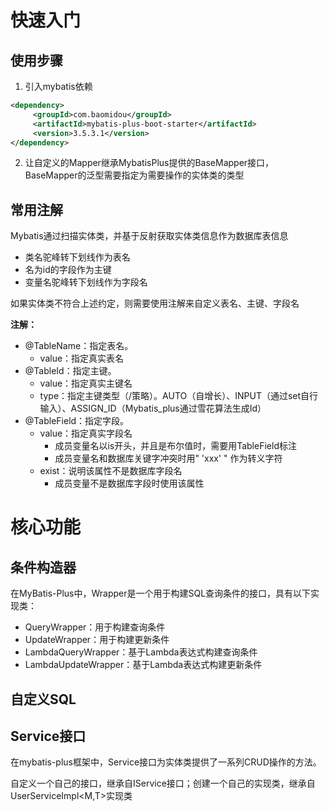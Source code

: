 # 快速入门

## 使用步骤

1. 引入mybatis依赖

```xml
<dependency>
     <groupId>com.baomidou</groupId>
     <artifactId>mybatis-plus-boot-starter</artifactId>
     <version>3.5.3.1</version>
</dependency>
```

2. 让自定义的Mapper继承MybatisPlus提供的BaseMapper接口，BaseMapper的泛型需要指定为需要操作的实体类的类型





## 常用注解

Mybatis通过扫描实体类，并基于反射获取实体类信息作为数据库表信息

+ 类名驼峰转下划线作为表名
+ 名为id的字段作为主键
+ 变量名驼峰转下划线作为字段名

如果实体类不符合上述约定，则需要使用注解来自定义表名、主键、字段名



**注解：**

+ @TableName：指定表名。
  + value：指定真实表名
+ @TableId：指定主键。
  + value：指定真实主键名
  + type：指定主键类型（/策略）。AUTO（自增长）、INPUT（通过set自行输入）、ASSIGN_ID（Mybatis_plus通过雪花算法生成Id）
+ @TableField：指定字段。
  + value：指定真实字段名
    + 成员变量名以is开头，并且是布尔值时，需要用TableField标注
    + 成员变量名和数据库关键字冲突时用"  'xxx'  " 作为转义字符   
  + exist：说明该属性不是数据库字段名
    + 成员变量不是数据库字段时使用该属性



# 核心功能

## 条件构造器

在MyBatis-Plus中，Wrapper是一个用于构建SQL查询条件的接口，具有以下实现类：

+ QueryWrapper：用于构建查询条件
+ UpdateWrapper：用于构建更新条件
+ LambdaQueryWrapper：基于Lambda表达式构建查询条件
+ LambdaUpdateWrapper：基于Lambda表达式构建更新条件



## 自定义SQL

 



## Service接口

在mybatis-plus框架中，Service接口为实体类提供了一系列CRUD操作的方法。

自定义一个自己的接口，继承自IService<T>接口；创建一个自己的实现类，继承自UserServiceImpl<M,T>实现类
